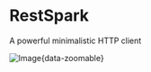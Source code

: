 # RestSpark

A powerful minimalistic HTTP client

![Image](./images/Screenshot_2023_10_06_22_02_14.png){data-zoomable}
